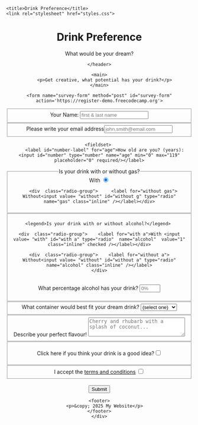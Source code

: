 <!DOCTYPE html>
<html lang="en">

<head>
    <meta charset="UTF-8">
    <meta name="viewport" content="width=device-width, initial-scale=1.0">

    <title>Drink Preference</title>
    <link rel="stylesheet" href="styles.css">
    
    
</head>



<body>
    <div class="content">
    <header>
        <h1 id="title" >Drink Preference</h1>
        <p id="description">What would be your dream?</p>


    </header>

    <main>
        <p>Get creative, what potential has your drink?</p>
    </main>

    <form name="survey-form" method="post" id="survey-form" action='https://register-demo.freecodecamp.org'>
 
  <fieldset>
        <label id="name-label" for="name">Your Name: 
            <input id="name" type="text" name="name" placeholder="first & last name"  required />
        </label>
    </fieldset>


<fieldset> <label id="email-label">
Please write your email address<input id="email" type="email" placeholder="john.smith@email.com" required/></label>
    </fieldset>

    <fieldset> 
        <label id="number-label" for="age">How old are you? (years): <input id="number" type="number" name="age" min="0" max="119" placeholder="0" required/></label>
</fieldset>

<fieldset>
    <legend>Is your drink with or without gas? </legend>  
      <div  class="radio-group">  <label for="with g">With <input value= "with" id="with g" type="radio" name="gas" class="inline" checked /></label></div>

       <div  class="radio-group">     <label for="without gas"> Without<input value= "without" id="without g" type="radio" name="gas" class="inline" /></label></div>

</fieldset>

<fieldset>

    <legend>Is your drink with or without alcohol?</legend> 
    
    <div  class="radio-group">    <label for="with a">With <input value= "with" id="with a" type="radio"  name="alcohol"  value="1" class="inline" checked /></label></div>

    <div  class="radio-group">    <label for="without a"> Without<input value= "without" id="without a" type="radio" name="alcohol" class="inline" /></label>
    </div>

<br>  <label for="percentage">What percentage alcohol has your drink? <input id="percentage" type="number" name="percentage" min="0" max="99" placeholder= "0%" required/></label>
</fieldset>

<fieldset>
     <label for="container">What container would best fit your dream drink?
          <select id="dropdown" name="container">
            <option value="">(select one)</option>
            <option value="1">Plastic bottle</option>
            <option value="2">Glass bottle</option>
            <option value="3">Can</option>
            <option value="4">Wine bottle</option>
          </select>
        </label>
</fieldset>

<fieldset>
 <label for="Description">Describe your perfect flavour! 
          <textarea id="" name="Description" rows="3" cols="30" placeholder="Cherry and rhubarb with a splash of coconut..." required></textarea>
        </label>
</fieldset>
<fieldset>

 <label for="good-idea">Click here if you think your drink is a good idea?<input type="checkbox" value="good-idea" />
        </label>

</fieldset>
<fieldset>
<label for="terms-and-conditions">I accept the <a href="https://www.freecodecamp.org/news/terms-of-service/">terms and conditions</a>
<input  id="terms-and-conditions" value="terms" type="checkbox" required name="terms-and-conditions" >
      </label>
      </fieldset>
<br>

<label>
<input type="submit" value="Submit" id="submit"/>
</label>
 


</form>

    <footer>
        <p>&copy; 2025 My Website</p>
    </footer>
    </div>
</body>
</html>
